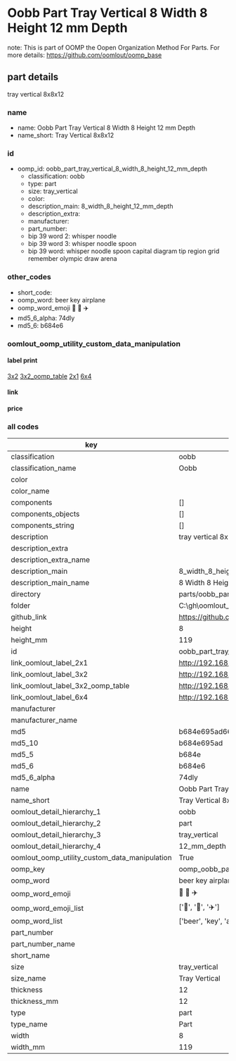# Oobb Part Tray Vertical 8 Width 8 Height 12 mm Depth  

note: This is part of OOMP the Oopen Organization Method For Parts. For more details: https://github.com/oomlout/oomp_base

##  part details
  



tray vertical 8x8x12



### name
* name: Oobb Part Tray Vertical 8 Width 8 Height 12 mm Depth
* name_short: Tray Vertical 8x8x12 
### id
* oomp_id: oobb_part_tray_vertical_8_width_8_height_12_mm_depth
  * classification: oobb
  * type: part
  * size: tray_vertical
  * color: 
  * description_main: 8_width_8_height_12_mm_depth
  * description_extra: 
  * manufacturer: 
  * part_number: 
  * bip 39 word 2: whisper noodle
  * bip 39 word 3: whisper noodle spoon
  * bip 39 word: whisper noodle spoon capital diagram tip region grid remember olympic draw arena

### other_codes
* short_code: 
* oomp_word: beer key airplane
* oomp_word_emoji :beer: :key: :airplane:
* md5_6_alpha: 74dly
* md5_6: b684e6






### oomlout_oomp_utility_custom_data_manipulation
#### label print
[3x2](http://192.168.1.245:1112/?label=oomp%2074dly)
[3x2_oomp_table](http://192.168.1.108:1112/?label=oomp%2074dly)
[2x1](http://192.168.1.242:1112/?label=oomp%2074dly)
[6x4](http://192.168.1.55:1112/?label=oomp%2074dly)    

#### link

                              

#### price







### all codes 
| key | value |  
| --- | --- |  
| classification | oobb |  
| classification_name | Oobb |  
| color |  |  
| color_name |  |  
| components | [] |  
| components_objects | [] |  
| components_string | [] |  
| description | tray vertical 8x8x12 |  
| description_extra |  |  
| description_extra_name |  |  
| description_main | 8_width_8_height_12_mm_depth |  
| description_main_name | 8 Width 8 Height 12 mm Depth |  
| directory | parts/oobb_part_tray_vertical_8_width_8_height_12_mm_depth |  
| folder | C:\gh\oomlout_oobb_version_4_generated_parts\parts\oobb_part_tray_vertical_8_width_8_height_12_mm_depth |  
| github_link | https://github.com/oomlout/oomlout_oomp_part_src/tree/main/parts/oobb_part_tray_vertical_8_width_8_height_12_mm_depth |  
| height | 8 |  
| height_mm | 119 |  
| id | oobb_part_tray_vertical_8_width_8_height_12_mm_depth |  
| link_oomlout_label_2x1 | http://192.168.1.242:1112/?label=oomp%2074dly |  
| link_oomlout_label_3x2 | http://192.168.1.245:1112/?label=oomp%2074dly |  
| link_oomlout_label_3x2_oomp_table | http://192.168.1.108:1112/?label=oomp%2074dly |  
| link_oomlout_label_6x4 | http://192.168.1.55:1112/?label=oomp%2074dly |  
| manufacturer |  |  
| manufacturer_name |  |  
| md5 | b684e695ad6676938a1e7221a52587d4 |  
| md5_10 | b684e695ad |  
| md5_5 | b684e |  
| md5_6 | b684e6 |  
| md5_6_alpha | 74dly |  
| name | Oobb Part Tray Vertical 8 Width 8 Height 12 mm Depth |  
| name_short | Tray Vertical 8x8x12  |  
| oomlout_detail_hierarchy_1 | oobb |  
| oomlout_detail_hierarchy_2 | part |  
| oomlout_detail_hierarchy_3 | tray_vertical |  
| oomlout_detail_hierarchy_4 | 12_mm_depth |  
| oomlout_oomp_utility_custom_data_manipulation | True |  
| oomp_key | oomp_oobb_part_tray_vertical_8_width_8_height_12_mm_depth |  
| oomp_word | beer key airplane |  
| oomp_word_emoji | :beer: :key: :airplane: |  
| oomp_word_emoji_list | [':beer:', ':key:', ':airplane:'] |  
| oomp_word_list | ['beer', 'key', 'airplane'] |  
| part_number |  |  
| part_number_name |  |  
| short_name |  |  
| size | tray_vertical |  
| size_name | Tray Vertical |  
| thickness | 12 |  
| thickness_mm | 12 |  
| type | part |  
| type_name | Part |  
| width | 8 |  
| width_mm | 119 |  
